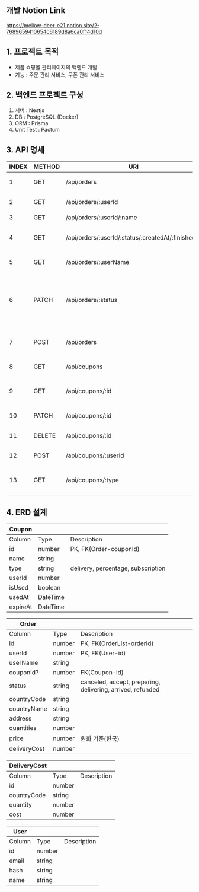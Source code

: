 ## 개발 Notion Link
https://mellow-deer-e21.notion.site/2-7689659410654c6189d8a6ca0f14d10d

## 1. 프로젝트 목적
- 제품 쇼핑몰 관리페이지의 백엔드 개발
- 기능 : 주문 관리 서비스, 쿠폰 관리 서비스

## 2. 백엔드 프로젝트 구성
1) 서버 : Nestjs
2) DB : PostgreSQL (Docker)
3) ORM : Prisma
4) Unit Test : Pactum

## 3. API 명세

| INDEX | METHOD | URI | DESCRIPTION | REMARK |
| --- | --- | --- | --- | --- |
| 1 | GET | /api/orders | 제품 주문 내역 열람 (전체) | O |
| 2 | GET | /api/orders/:userId | 제품 주문 내역 열람 (사용자) | O |
| 3 | GET | /api/orders/:userId/:name | 주문 내역 검색 | O |
| 4 | GET | /api/orders/:userId/:status/:createdAt/:finishedAt | 주문상태, 시작일자, 종료일자에 따른 필터 | △ |
| 5 | GET | /api/orders/:userName | 주문자명으로 검색 |  |
| 6 | PATCH | /api/orders/:status | 제품 배송 상태 업데이트, 주문 건에 대하여 발송 처리,  배송중/배송완료 등 수정 |  |
| 7 | POST | /api/orders | 구매하기 (쿠폰 사용에 따른 할인, 배송비 적용) | O |
| 8 | GET | /api/coupons | 쿠폰 관리 - 조회 |  |
| 9 | GET | /api/coupons/:id | 쿠폰 관리 - 사용자별 쿠폰 조회 |  |
| 10 | PATCH | /api/coupons/:id | 쿠폰 관리 - 쿠폰 내용 변경 |  |
| 11 | DELETE | /api/coupons/:id | 쿠폰 관리 - 쿠폰 삭제 |  |
| 12 | POST | /api/coupons/:userId | 특정 신규 쿠폰 코드 발급 |  |
| 13 | GET | /api/coupons/:type | 쿠폰 타입별 사용 횟수 및 총 할인액 조회 |  |

## 4. ERD 설계

| Coupon |  |  |
| --- | --- | --- |
| Column | Type | Description |
| id | number | PK, FK(Order-couponId) |
| name | string |  |
| type | string | delivery, percentage, subscription |
| userId | number |  |
| isUsed | boolean |  |
| usedAt | DateTime |  |
| expireAt | DateTime |  |

| Order |  |  |
| --- | --- | --- |
| Column | Type | Description |
| id | number | PK, FK(OrderList-orderId) |
| userId | number | PK, FK(User-id) |
| userName | string |  |
| couponId? | number | FK(Coupon-id) |
| status | string | canceled, accept, preparing, delivering, arrived, refunded |
| countryCode | string |  |
| countryName | string |  |
| address | string |  |
| quantities | number |  |
| price | number | 원화 기준(한국) |
| deliveryCost | number |  |

| DeliveryCost |  |  |
| --- | --- | --- |
| Column | Type | Description |
| id | number |  |
| countryCode | string |  |
| quantity | number |  |
| cost | number |  |

| User |  |  |
| --- | --- | --- |
| Column | Type | Description |
| id | number |  |
| email | string |  |
| hash | string |  |
| name | string |  |
